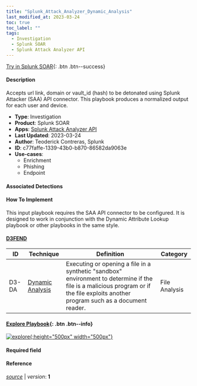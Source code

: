 ```yaml
---
title: "Splunk_Attack_Analyzer_Dynamic_Analysis"
last_modified_at: 2023-03-24
toc: true
toc_label: ""
tags:
  - Investigation
  - Splunk SOAR
  - Splunk Attack Analyzer API
---
```


[Try in Splunk SOAR](https://www.splunk.com/en_us/software/splunk-security-orchestration-and-automation.html){: .btn .btn--success}

#### Description

Accepts url link, domain or vault_id (hash) to be detonated using Splunk Attacker (SAA) API connector. This playbook produces a normalized output for each user and device.

- **Type**: Investigation
- **Product**: Splunk SOAR
- **Apps**: [Splunk Attack Analyzer API](https://splunkbase.splunk.com/apps?keyword=splunk+attack+analyzer+api&filters=product%3Asoar)
- **Last Updated**: 2023-03-24
- **Author**: Teoderick Contreras, Splunk
- **ID**: c77faffe-1339-43b0-b870-86582da9063e
- **Use-cases**:
  - Enrichment
  - Phishing
  - Endpoint

#### Associated Detections


#### How To Implement
This input playbook requires the SAA API connector to be configured. It is designed to work in conjunction with the Dynamic Attribute Lookup playbook or other playbooks in the same style.


#### [D3FEND](https://d3fend.mitre.org/)

| ID          | Technique   | Definition     | Category       |
| ----------- | ----------- |--------------- |--------------- |
| D3-DA | [Dynamic Analysis](https://d3fend.mitre.org/technique/d3f:DynamicAnalysis) | Executing or opening a file in a synthetic &#34;sandbox&#34; environment to determine if the file is a malicious program or if the file exploits another program such as a document reader. | File Analysis |

#### [Explore Playbook](https://splunk.github.io/soar-playbook-viewer/?playbook=https://raw.githubusercontent.com/phantomcyber/playbooks/latest/Splunk_Attack_Analyzer_Dynamic_Analysis.json){: .btn .btn--info}

[![explore](https://raw.githubusercontent.com/splunk/security_content/develop/playbooks/Splunk_Attack_Analyzer_Dynamic_Analysis.png){:height="500px" width="500px"}](https://splunk.github.io/soar-playbook-viewer/?playbook=https://raw.githubusercontent.com/phantomcyber/playbooks/latest/Splunk_Attack_Analyzer_Dynamic_Analysis.json)

#### Required field


#### Reference



[*source*](https://github.com/splunk/security_content/tree/develop/playbooks/Splunk_Attack_Analyzer_Dynamic_Analysis.yml) \| *version*: **1**